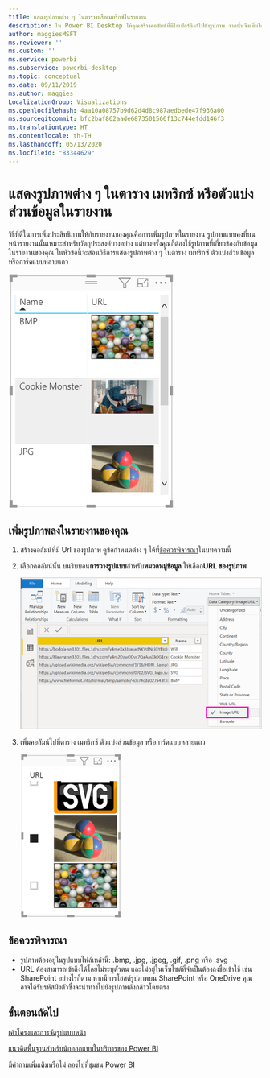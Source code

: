 ```yaml
---
title: แสดงรูปภาพต่าง ๆ ในตารางหรือเมทริกซ์ในรายงาน
description: ใน Power BI Desktop ให้คุณสร้างคอลัมน์ที่มีไฮเปอร์ลิงก์ไปยังรูปภาพ จากนั้นจึงเพิ่มไฮเปอร์ลิงก์ดังกล่าวไปยังตารางรายงาน เมทริกซ์ ตัวแบ่งส่วนข้อมูล หรือการ์ดแบบหลายแถวเพื่อแสดงรูปภาพใน Power BI Desktop หรือบริการของ Power BI
author: maggiesMSFT
ms.reviewer: ''
ms.custom: ''
ms.service: powerbi
ms.subservice: powerbi-desktop
ms.topic: conceptual
ms.date: 09/11/2019
ms.author: maggies
LocalizationGroup: Visualizations
ms.openlocfilehash: 4aa10a08757b9d62d4d8c987aedbede47f936a00
ms.sourcegitcommit: bfc2baf862aade6873501566f13c744efdd146f3
ms.translationtype: HT
ms.contentlocale: th-TH
ms.lasthandoff: 05/13/2020
ms.locfileid: "83344629"
---
```

# <a name="display-images-in-a-table-matrix-or-slicer-in-a-report"></a>แสดงรูปภาพต่าง ๆ ในตาราง เมทริกซ์ หรือตัวแบ่งส่วนข้อมูลในรายงาน

วิธีที่ดีในการเพิ่มประสิทธิภาพให้กับรายงานของคุณคือการเพิ่มรูปภาพในรายงาน รูปภาพแบบคงที่บนหน้ารายงานนั้นเหมาะสำหรับวัตถุประสงค์บางอย่าง แต่บางครั้งคุณก็ต้องใช้รูปภาพที่เกี่ยวข้องกับข้อมูลในรายงานของคุณ ในหัวข้อนี้จะสอนวิธีการแสดงรูปภาพต่าง ๆ ในตาราง เมทริกซ์ ตัวแบ่งส่วนข้อมูล หรือการ์ดแบบหลายแถว 

![รูปภาพ URL ในตาราง](media/power-bi-images-tables/power-bi-url-images-table.png)

## <a name="add-images-to-your-report"></a>เพิ่มรูปภาพลงในรายงานของคุณ

1. สร้างคอลัมน์ที่มี Url ของรูปภาพ ดูข้อกำหนดต่าง ๆ ได้ที่[ข้อควรพิจารณา](#considerations)ในบทความนี้

1. เลือกคอลัมน์นั้น บนริบบอน**การวางรูปแบบ**สำหรับ**หมวดหมู่ข้อมูล** ให้เลือก**URL ของรูปภาพ**

    ![ตั้งค่าหมวดหมู่ข้อมูลเป็น URL ของรูปภาพ](media/power-bi-images-tables/power-bi-set-url-image.png)

1. เพิ่มคอลัมน์ไปที่ตาราง เมทริกซ์ ตัวแบ่งส่วนข้อมูล หรือการ์ดแบบหลายแถว

    ![ตัวแบ่งส่วนข้อมูลที่มีรูปภาพ](media/power-bi-images-tables/power-bi-url-images-slicer.png)

## <a name="considerations"></a>ข้อควรพิจารณา

- รูปภาพต้องอยู่ในรูปแบบไฟล์เหล่านี้:  .bmp, .jpg, .jpeg, .gif, .png หรือ .svg
- URL ต้องสามารถเข้าถึงได้โดยไม่ระบุตัวตน และไม่อยู่ในเว็บไซต์ที่จำเป็นต้องลงชื่อเข้าใช้ เช่น SharePoint อย่างไรก็ตาม หากมีการโฮสต์รูปภาพบน SharePoint หรือ OneDrive คุณอาจได้รับรหัสฝังตัวซึ่งจะนำทางไปยังรูปภาพดังกล่าวโดยตรง 


## <a name="next-steps"></a>ขั้นตอนถัดไป

[เค้าโครงและการจัดรูปแบบหน้า](/learn/modules/visuals-in-power-bi/12-formatting)

[แนวคิดพื้นฐานสำหรับนักออกแบบในบริการของ Power BI](../fundamentals/service-basic-concepts.md)

มีคำถามเพิ่มเติมหรือไม่ [ลองไปที่ชุมชน Power BI](https://community.powerbi.com/)
